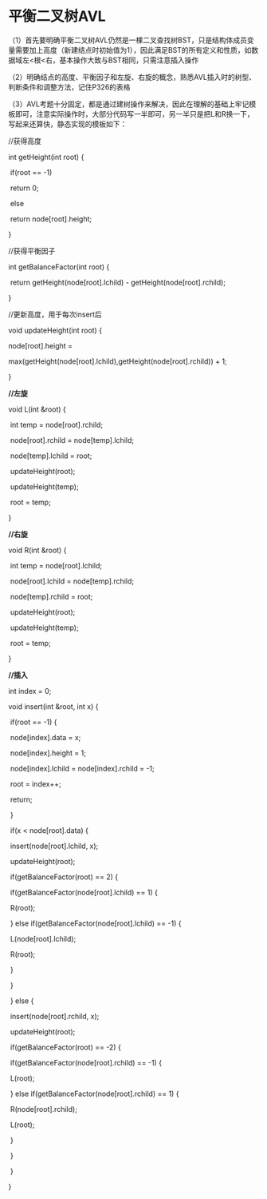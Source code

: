 # 平衡二叉树AVL

（1）首先要明确平衡二叉树AVL仍然是一棵二叉查找树BST，只是结构体成员变量需要加上高度（新建结点时初始值为1），因此满足BST的所有定义和性质，如数据域左<根<右，基本操作大致与BST相同，只需注意插入操作

（2）明确结点的高度、平衡因子和左旋、右旋的概念，熟悉AVL插入时的树型、判断条件和调整方法，记住P326的表格

（3）AVL考题十分固定，都是通过建树操作来解决，因此在理解的基础上牢记模板即可，注意实际操作时，大部分代码写一半即可，另一半只是把L和R换一下，写起来还算快，静态实现的模板如下：

//获得高度

int getHeight(int root) {

​    if(root == -1)

​        return 0;

​    else

​        return node[root].height;

}

//获得平衡因子

int getBalanceFactor(int root) {

​    return getHeight(node[root].lchild) - getHeight(node[root].rchild);

}

//更新高度，用于每次insert后

void updateHeight(int root) {

 node[root].height =

max(getHeight(node[root].lchild),getHeight(node[root].rchild)) + 1;

}

**//左旋**

void L(int &root) {

​    int temp = node[root].rchild;

​    node[root].rchild = node[temp].lchild;

​    node[temp].lchild = root;

​    updateHeight(root);

​    updateHeight(temp);

​    root = temp;

}

**//右旋**

void R(int &root) {

​    int temp = node[root].lchild;

​    node[root].lchild = node[temp].rchild;

​    node[temp].rchild = root;

​    updateHeight(root);

​    updateHeight(temp);

​    root = temp;

}

**//插入**

int index = 0;

void insert(int &root, int x) {

​    if(root == -1) {

​        node[index].data = x;

​        node[index].height = 1;

​        node[index].lchild = node[index].rchild = -1;

​        root = index++;

​        return;

​    }

​    if(x < node[root].data) {

​        insert(node[root].lchild, x);

​        updateHeight(root);

​        if(getBalanceFactor(root) == 2) {

​            if(getBalanceFactor(node[root].lchild) == 1) {

​                R(root);

​            } else if(getBalanceFactor(node[root].lchild) == -1) {

​                L(node[root].lchild);

​                R(root);

​            }

​        }

​    } else {

​        insert(node[root].rchild, x);

​        updateHeight(root);

​        if(getBalanceFactor(root) == -2) {

​            if(getBalanceFactor(node[root].rchild) == -1) {

​                L(root);

​            } else if(getBalanceFactor(node[root].rchild) == 1) {

​                R(node[root].rchild);

​                L(root);

​            }

​        }

​    }

}